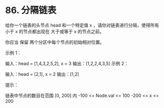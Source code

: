 # 86. 分隔链表
给你一个链表的头节点 head 和一个特定值 x ，请你对链表进行分隔，使得所有 小于 x 的节点都出现在 大于或等于 x 的节点之前。

你应当 保留 两个分区中每个节点的初始相对位置。



示例 1：


输入：head = [1,4,3,2,5,2], x = 3
输出：[1,2,2,4,3,5]
示例 2：

输入：head = [2,1], x = 2
输出：[1,2]


提示：

链表中节点的数目在范围 [0, 200] 内
-100 <= Node.val <= 100
-200 <= x <= 200
